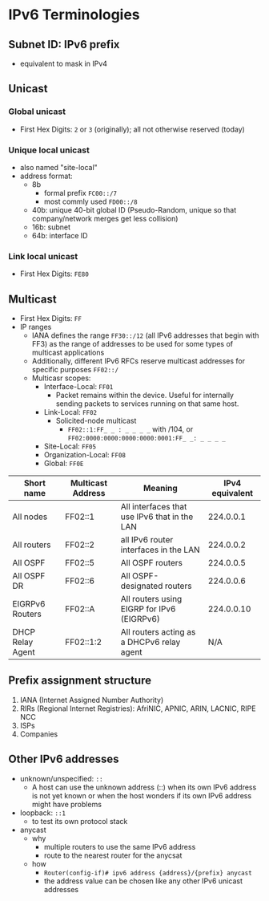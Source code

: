 # IPv6 Terminologies

## Subnet ID: IPv6 prefix
- equivalent to mask in IPv4


## Unicast
### Global unicast
- First Hex Digits: `2` or `3` (originally); all not otherwise reserved (today)

### Unique local unicast
- also named "site-local"
- address format:
    - 8b
        - formal prefix `FC00::/7`
        - most commly used `FD00::/8`
    - 40b: unique 40-bit global ID (Pseudo-Random, unique so that company/network merges get less collision)
    - 16b: subnet
    - 64b: interface ID

### Link local unicast
- First Hex Digits: `FE80`

## Multicast

- First Hex Digits: `FF`
- IP ranges
    - IANA defines the range `FF30::/12` (all IPv6 addresses that begin with FF3) as the range of addresses to be used for some types of multicast applications
    - Additionally, different IPv6 RFCs reserve multicast addresses for specific purposes `FF02::/`
    - Multicasr scopes:
        - Interface-Local: `FF01`
            - Packet remains within the device. Useful for internally sending packets to services running on that same host.
        - Link-Local: `FF02`
            - Solicited-node multicast
                - `FF02::1:FF_ _ : _ _ _ _` with /104, or `FF02:0000:0000:0000:0000:0001:FF_ _: _ _ _ _`
        - Site-Local: `FF05`
        - Organization-Local: `FF08`
        - Global: `FF0E`

| Short name       | Multicast Address | Meaning                                      | IPv4 equivalent |
|------------------|-------------------|----------------------------------------------|-----------------|
| All nodes        | FF02::1           | All interfaces that use IPv6 that in the LAN | 224.0.0.1       |
| All routers      | FF02::2           | all IPv6 router interfaces in the LAN        | 224.0.0.2       |
| All OSPF         | FF02::5           | All OSPF routers                             | 224.0.0.5       |
| All OSPF DR      | FF02::6           | All OSPF-designated routers                  | 224.0.0.6       |
| EIGRPv6 Routers  | FF02::A           | All routers using EIGRP for IPv6 (EIGRPv6)   | 224.0.0.10      |
| DHCP Relay Agent | FF02::1:2         | All routers acting as a DHCPv6 relay agent   | N/A             |


## Prefix assignment structure
1. IANA (Internet Assigned Number Authority)
2. RIRs (Regional Internet Registries): AfriNIC, APNIC, ARIN, LACNIC, RIPE NCC
3. ISPs
4. Companies

## Other IPv6 addresses
- unknown/unspecified: `::`
    - A host can use the unknown address (::) when its own IPv6 address is not yet known or when the host wonders if its own IPv6 address might have problems
- loopback: `::1`
    - to test its own protocol stack
- anycast
    - why
        - multiple routers to use the same IPv6 address
        - route to the nearest router for the anycsat
    - how
        - `Router(config-if)# ipv6 address {address}/{prefix} anycast`
        - the address value can be chosen like any other IPv6 unicast addresses
